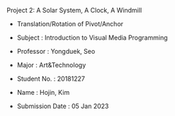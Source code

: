 Project 2: A Solar System, A Clock, A Windmill
- Translation/Rotation of Pivot/Anchor
 
- Subject : Introduction to Visual Media Programming
- Professor : Yongduek, Seo
- Major : Art&Technology
- Student No. : 20181227
- Name : Hojin, Kim
- Submission Date : 05 Jan 2023

